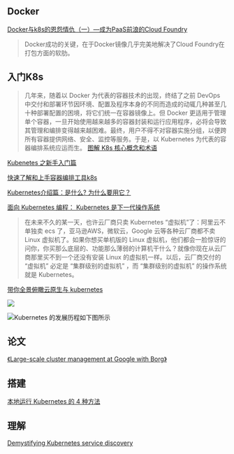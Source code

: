 ## Docker

[Docker与k8s的恩怨情仇（一）—成为PaaS前浪的Cloud Foundry](https://www.cnblogs.com/powertoolsteam/p/14889081.html)
>Docker成功的关键，在于Docker镜像几乎完美地解决了Cloud Foundry在打包方面的软肋。

## 入门K8s
>几年来，随着以 Docker 为代表的容器技术的出现，终结了之前 DevOps 中交付和部署环节因环境、配置及程序本身的不同而造成的动辄几种甚至几十种部署配置的困境，将它们统一在容器镜像上。但 Docker 更适用于管理单个容器，一旦开始使用越来越多的容器封装和运行应用程序，必将会导致其管理和编排变得越来越困难。最终，用户不得不对容器实施分组，以便跨所有容器提供网络、安全、监控等服务。于是，以 Kubernetes 为代表的容器编排系统应运而生。
[图解 K8s 核心概念和术语](https://xie.infoq.cn/article/09cbb998e6e24953c9542d7c3)

[Kubenetes 之新手入门篇](http://matt33.com/2020/08/02/kubernetes-start/)

[快速了解和上手容器编排工具k8s](https://www.youtube.com/watch?v=HsvAVGjlN9k&ab_channel=FreeCoder)

[Kubernetes介绍篇：是什么? 为什么要用它？](https://my.oschina.net/xcbeyond/blog/5048401)

[面向 Kubernetes 编程： Kubernetes 是下一代操作系统](https://github.com/answer1991/articles/blob/master/Kubernetes-is-the-next-generation-os.md)
>在未来不久的某一天，也许云厂商只卖 Kubernetes “虚拟机”了：阿里云不单独卖 ecs 了，亚马逊AWS，微软云，Google 云等各种云厂商都不卖 Linux 虚拟机了。如果你想买单机版的 Linux 虚拟机，他们都会一脸惊讶的问你，你买那么底层的、功能那么薄弱的计算机干什么？就像你现在从云厂商那里买不到一个还没有安装 Linux 的虚拟机一样。以后，云厂商交付的 “虚拟机” 必定是 “集群级别的虚拟机” ，而 “集群级别的虚拟机” 的操作系统就是 Kubernetes。

[带你全景俯瞰云原生与 kubernetes](https://zhuanlan.zhihu.com/p/382608092)

![](https://img-blog.csdnimg.cn/20201026154555648.jpg?x-oss-process=image/watermark,type_ZmFuZ3poZW5naGVpdGk,shadow_10,text_aHR0cHM6Ly9ibG9nLmNzZG4ubmV0L3hjYmV5b25k,size_16,color_FFFFFF,t_70#pic_center)

![Kubernetes 的发展历程如下图所示](http://matt33.com/images/k8s/k8s-history.png)



## 论文

[《Large-scale cluster management at Google with Borg》](https://dl.acm.org/doi/pdf/10.1145/2741948.2741964)

## 搭建

[本地运行 Kubernetes 的 4 种方法](https://linux.cn/article-12825-1.html)

## 理解

[Demystifying Kubernetes service discovery](https://nigelpoulton.com/demystifying-kubernetes-service-discovery/)
